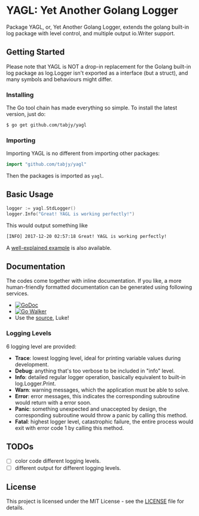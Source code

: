 # YAGL: Yet Another Golang Logger

Package YAGL, or, Yet Another Golang Logger, extends the golang built-in log package with level control, and multiple output io.Writer support.

## Getting Started

Please note that YAGL is NOT a drop-in replacement for the Golang built-in log package as log.Logger isn't exported as a interface (but a struct), and many symbols and behaviours might differ.

### Installing

The Go tool chain has made everything so simple. To install the latest version, just do:
```bash
$ go get github.com/tabjy/yagl
```

### Importing

Importing YAGL is no different from importing other packages:
```go
import "github.com/tabjy/yagl"
```
Then the packages is imported as `yagl`.

## Basic Usage

```go
logger := yagl.StdLogger()
logger.Info("Great! YAGL is working perfectly!")
```

This would output something like
```bash
[INFO] 2017-12-20 02:57:18 Great! YAGL is working perfectly!
```

A [well-explained example](example/basics.go) is also available.

## Documentation

The codes come together with inline documentation. If you like, a more human-friendly formatted documentation can be generated using following services.

- [![GoDoc](https://godoc.org/github.com/Tabjy/yagl?status.svg)](https://godoc.org/github.com/Tabjy/yagl)
- [![Go Walker](http://gowalker.org/api/v1/badge)](https://gowalker.org/github.com/Tabjy/yagl)
- Use the [source](log.go), Luke!

### Logging Levels
6 logging level are provided:
- **Trace**:  lowest logging level, ideal for printing variable values during development.
- **Debug**: anything that's too verbose to be included in "info" level.
- **Info**: detailed regular logger operation, basically equivalent to built-in log.Logger.Print.
- **Warn**: warning messages, which the application must be able to solve.
- **Error**: error messages, this indicates the corresponding subroutine would return with a error soon.
- **Panic**: something unexpected and unaccepted by design, the corresponding subroutine would throw a panic by calling this method.
- **Fatal**: highest logger level, catastrophic failure, the entire process would exit with error code 1 by calling this method.

## TODOs

- [ ] color code different logging levels.
- [ ] different output for different logging levels.

## License

This project is licensed under the MIT License - see the [LICENSE](LICENSE) file for details.